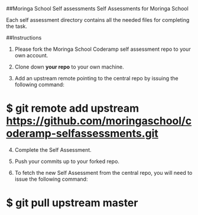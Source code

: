 ##Moringa School Self assessments
  Self Assessments for Moringa School

  Each self assessment directory contains all the needed files for completing the task.

##Instructions
  1) Please fork the Moringa School Coderamp self assessment repo to your own account.

  2) Clone down **your repo** to your own machine.

  3) Add an upstream remote pointing to the central repo by issuing the following command:

  # $ git remote add upstream https://github.com/moringaschool/coderamp-selfassessments.git

  4) Complete the Self Assessment.

  5) Push your commits up to your forked repo.

  6) To fetch the new Self Assessment from the central repo, you will need to issue the following command:

  # $ git pull upstream master
